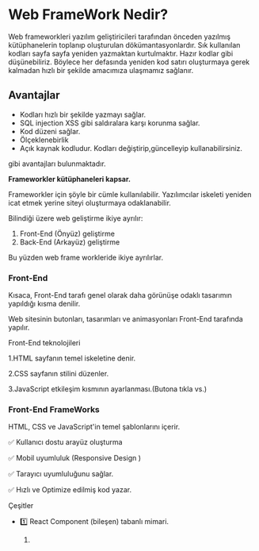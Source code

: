 # Web FrameWork Nedir?

Web frameworkleri yazılım geliştiricileri tarafından önceden yazılmış kütüphanelerin toplanıp oluşturulan  dökümantasyonlardır.
Sık kullanılan kodları sayfa sayfa yeniden yazmaktan kurtulmaktır.
Hazır kodlar gibi düşünebiliriz.
Böylece her defasında yeniden kod satırı oluşturmaya gerek kalmadan hızlı bir şekilde amacımıza ulaşmamız sağlanır.

## Avantajlar
- Kodları hızlı bir şekilde yazmayı sağlar.
- SQL injection XSS gibi saldıralara karşı korunma sağlar.
- Kod düzeni sağlar.
- Ölçeklenebirlik
- Açık kaynak kodludur. Kodları değiştirip,güncelleyip kullanabilirsiniz.


gibi avantajları bulunmaktadır.

**Frameworkler kütüphaneleri kapsar.**

Frameworkler için şöyle bir cümle kullanılabilir. Yazılımcılar iskeleti yeniden icat etmek yerine siteyi oluşturmaya odaklanabilir.


Bilindiği üzere web geliştirme ikiye ayrılır:

1. Front-End (Önyüz) geliştirme
2. Back-End (Arkayüz) geliştirme

Bu yüzden web frame workleride ikiye ayrılırlar.

### Front-End
Kısaca,
Front-End tarafı genel olarak daha görünüşe odaklı tasarımın yapıldığı kısma denilir.

Web sitesinin butonları, tasarımları ve animasyonları Front-End tarafında yapılır.

Front-End teknolojileri

1.HTML sayfanın temel iskeletine denir.

2.CSS sayfanın stilini düzenler.

3.JavaScript etkileşim kısmının ayarlanması.(Butona tıkla vs.)

### Front-End FrameWorks
 HTML, CSS ve JavaScript'in temel şablonlarını içerir. 

 :white_check_mark: Kullanıcı dostu arayüz oluşturma

 :white_check_mark: Mobil uyumluluk (Responsive Design )
 
 :white_check_mark: Tarayıcı uyumluluğunu sağlar.

 :white_check_mark: Hızlı ve Optimize edilmiş kod yazar.

 Çeşitler
 
 - :one:  React  Component (bileşen) tabanlı mimari.
     
     1. 